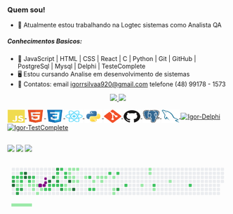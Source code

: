 ### Quem sou!

- 🔭 Atualmente estou trabalhando na Logtec sistemas como Analista QA
##### Conhecimentos Basicos:
- 🌱 JavaScript | HTML | CSS | React | C | Python | Git | GitHub | PostgreSql | Mysql | Delphi | TesteComplete
- 🖥 Estou cursando Analise em desenvolvimento de sistemas
- 📩 Contatos: email igorrsilvaa920@gmail.com
               telefone (48) 99178 - 1573



<div align="center">
  <a href="https://github.com/igorrsilvaa">
  <img height="180em" src="https://github-readme-stats.vercel.app/api?username=igorrsilvaa&show_icons=true&theme=dracula&include_all_commits=true&count_private=true"/>
  <img height="180em" src="https://github-readme-stats.vercel.app/api/top-langs/?username=igorrsilvaa&layout=compact&langs_count=7&theme=dracula"/>
</div>
  <div style="display: inline_block"><br>
  <img align="center" alt="Igor-Js" height="30" width="40" src="https://raw.githubusercontent.com/devicons/devicon/master/icons/javascript/javascript-plain.svg">
  <img align="center" alt="Igor-HTML" height="30" width="40" src="https://raw.githubusercontent.com/devicons/devicon/master/icons/html5/html5-original.svg">
  <img align="center" alt="Igor-CSS" height="30" width="40" src="https://raw.githubusercontent.com/devicons/devicon/master/icons/css3/css3-original.svg">
  <img align="center" alt="Igor-React" height="30" width="40" src="https://raw.githubusercontent.com/devicons/devicon/master/icons/react/react-original.svg">
  <img align="center" alt="Igor-Python" height="30" width="40" src="https://raw.githubusercontent.com/devicons/devicon/master/icons/python/python-original.svg">
  <img align="center" alt="Igor-Git" height="30" width="40" src="https://github.com/devicons/devicon/blob/master/icons/git/git-original.svg">
  <img align="center" alt="Igor-GitHub" height="30" width="40" src="https://github.com/devicons/devicon/blob/master/icons/github/github-original.svg">
  <img align="center" alt="Igor-Postgres" height="30" width="40" src="https://github.com/devicons/devicon/blob/master/icons/postgresql/postgresql-original.svg">
  <img align="center" alt="Igor-MySql" height="30" width="40" src="https://github.com/devicons/devicon/blob/master/icons/mysql/mysql-original.svg">
  <img align="center" alt="Igor-Delphi" height="30" width="35" src="https://encrypted-tbn0.gstatic.com/images?q=tbn:ANd9GcQk5ggvzJ44vFsPOR7ENvDjp9Uh8ChZWEsOZ2tC5es0bHmfS6Ze2lAkENfpQl2BL5pPgI0&usqp=CAU">
  <img align="center" alt="Igor-TestComplete" height="30" width="35"src="https://encrypted-tbn0.gstatic.com/images?q=tbn:ANd9GcSTikAiSm237IMZ_F1ZwBcHRZsZdeuyQY1OFAnmT2vvpVduWDsAS6Cs4u85_eQoI2TQLr4&usqp=CAU">
</div>
  <br>
  
   
  
  <a href="https://www.instagram.com/?theme=dark" target="_blank"><img src="https://img.shields.io/badge/-Instagram-%23E4405F?style=for-the-badge&logo=instagram&logoColor=white" target="_blank"></a>
  <a href="https://discord.com/channels/@me" target="_blank"><img src="https://img.shields.io/badge/Discord-7289DA?style=for-the-badge&logo=discord&logoColor=white" target="_blank"></a> 
  <a href="https://www.linkedin.com/in/igor-silva-08b3291a7/" target="_blank"><img src="https://img.shields.io/badge/-LinkedIn-%230077B5?style=for-the-badge&logo=linkedin&logoColor=white" target="_blank"></a>
 
  <div>
 <svg viewBox="-16 -32 880 192" width="880" height="192" xmlns="http://www.w3.org/2000/svg"><desc>Generated with https://github.com/Platane/snk</desc><style>@keyframes c0{.25%{fill:var(--c1)}.27%,to{fill:var(--ce)}}@keyframes c1{.51%{fill:var(--c1)}.53%,to{fill:var(--ce)}}@keyframes c2{54.04%{fill:var(--c2)}54.06%,to{fill:var(--ce)}}@keyframes c3{85.63%{fill:var(--c3)}85.65%,to{fill:var(--ce)}}@keyframes c4{88.5%{fill:var(--c4)}88.52%,to{fill:var(--ce)}}@keyframes c5{.77%{fill:var(--c1)}.79%,to{fill:var(--ce)}}@keyframes c6{53.78%{fill:var(--c2)}53.8%,to{fill:var(--ce)}}@keyframes c7{39.94%{fill:var(--c1)}39.96%,to{fill:var(--ce)}}@keyframes c8{39.68%{fill:var(--c1)}39.7%,to{fill:var(--ce)}}@keyframes c9{55.6%{fill:var(--c2)}55.62%,to{fill:var(--ce)}}@keyframes ca{87.72%{fill:var(--c3)}87.74%,to{fill:var(--ce)}}@keyframes cb{53.25%{fill:var(--c2)}53.27%,to{fill:var(--ce)}}@keyframes cc{52.99%{fill:var(--c2)}53.01%,to{fill:var(--ce)}}@keyframes cd{40.2%{fill:var(--c2)}40.22%,to{fill:var(--ce)}}@keyframes ce{39.42%{fill:var(--c1)}39.44%,to{fill:var(--ce)}}@keyframes cf{87.2%{fill:var(--c3)}87.22%,to{fill:var(--ce)}}@keyframes cg{90.07%{fill:var(--c4)}90.09%,to{fill:var(--ce)}}@keyframes ch{89.81%{fill:var(--c4)}89.83%,to{fill:var(--ce)}}@keyframes ci{1.82%{fill:var(--c1)}1.84%,to{fill:var(--ce)}}@keyframes cj{84.32%{fill:var(--c3)}84.34%,to{fill:var(--ce)}}@keyframes ck{52.21%{fill:var(--c2)}52.23%,to{fill:var(--ce)}}@keyframes cl{7.56%{fill:var(--c1)}7.58%,to{fill:var(--ce)}}@keyframes cm{2.34%{fill:var(--c1)}2.36%,to{fill:var(--ce)}}@keyframes cn{51.69%{fill:var(--c2)}51.71%,to{fill:var(--ce)}}@keyframes co{5.47%{fill:var(--c1)}5.49%,to{fill:var(--ce)}}@keyframes cp{5.21%{fill:var(--c1)}5.23%,to{fill:var(--ce)}}@keyframes cq{7.04%{fill:var(--c1)}7.06%,to{fill:var(--ce)}}@keyframes cr{4.95%{fill:var(--c1)}4.97%,to{fill:var(--ce)}}@keyframes cs{8.61%{fill:var(--c1)}8.63%,to{fill:var(--ce)}}@keyframes ct{2.86%{fill:var(--c1)}2.88%,to{fill:var(--ce)}}@keyframes cu{6.52%{fill:var(--c1)}6.54%,to{fill:var(--ce)}}@keyframes cv{4.43%{fill:var(--c1)}4.45%,to{fill:var(--ce)}}@keyframes cw{50.12%{fill:var(--c2)}50.14%,to{fill:var(--ce)}}@keyframes cx{3.65%{fill:var(--c1)}3.67%,to{fill:var(--ce)}}@keyframes cy{92.16%{fill:var(--c4)}92.18%,to{fill:var(--ce)}}@keyframes cz{49.6%{fill:var(--c2)}49.62%,to{fill:var(--ce)}}@keyframes c10{49.86%{fill:var(--c2)}49.88%,to{fill:var(--ce)}}@keyframes c11{81.19%{fill:var(--c3)}81.21%,to{fill:var(--ce)}}@keyframes c12{49.34%{fill:var(--c2)}49.36%,to{fill:var(--ce)}}@keyframes c13{81.97%{fill:var(--c3)}81.99%,to{fill:var(--ce)}}@keyframes c14{45.68%{fill:var(--c2)}45.7%,to{fill:var(--ce)}}@keyframes c15{45.42%{fill:var(--c1)}45.44%,to{fill:var(--ce)}}@keyframes c16{80.67%{fill:var(--c3)}80.69%,to{fill:var(--ce)}}@keyframes c17{49.08%{fill:var(--c2)}49.1%,to{fill:var(--ce)}}@keyframes c18{47.25%{fill:var(--c2)}47.27%,to{fill:var(--ce)}}@keyframes c19{48.82%{fill:var(--c2)}48.84%,to{fill:var(--ce)}}@keyframes c1a{79.89%{fill:var(--c3)}79.91%,to{fill:var(--ce)}}@keyframes c1b{46.2%{fill:var(--c2)}46.22%,to{fill:var(--ce)}}@keyframes c1c{46.47%{fill:var(--c2)}46.49%,to{fill:var(--ce)}}@keyframes c1d{11.48%{fill:var(--c1)}11.5%,to{fill:var(--ce)}}@keyframes c1e{10.69%{fill:var(--c1)}10.71%,to{fill:var(--ce)}}@keyframes c1f{14.35%{fill:var(--c1)}14.37%,to{fill:var(--ce)}}@keyframes c1g{14.09%{fill:var(--c1)}14.11%,to{fill:var(--ce)}}@keyframes c1h{13.83%{fill:var(--c1)}13.85%,to{fill:var(--ce)}}@keyframes c1i{93.46%{fill:var(--c4)}93.48%,to{fill:var(--ce)}}@keyframes c1j{10.96%{fill:var(--c1)}10.98%,to{fill:var(--ce)}}@keyframes c1k{14.61%{fill:var(--c1)}14.63%,to{fill:var(--ce)}}@keyframes c1l{13.57%{fill:var(--c1)}13.59%,to{fill:var(--ce)}}@keyframes c1m{12.78%{fill:var(--c1)}12.8%,to{fill:var(--ce)}}@keyframes c1n{94.25%{fill:var(--c4)}94.27%,to{fill:var(--ce)}}@keyframes c1o{14.87%{fill:var(--c1)}14.89%,to{fill:var(--ce)}}@keyframes c1p{13.04%{fill:var(--c1)}13.06%,to{fill:var(--ce)}}@keyframes c1q{15.92%{fill:var(--c1)}15.94%,to{fill:var(--ce)}}@keyframes c1r{63.18%{fill:var(--c2)}63.2%,to{fill:var(--ce)}}@keyframes c1s{61.87%{fill:var(--c2)}61.89%,to{fill:var(--ce)}}@keyframes c1t{16.7%{fill:var(--c1)}16.72%,to{fill:var(--ce)}}@keyframes c1u{62.13%{fill:var(--c2)}62.15%,to{fill:var(--ce)}}@keyframes c1v{21.4%{fill:var(--c1)}21.42%,to{fill:var(--ce)}}@keyframes c1w{17.48%{fill:var(--c1)}17.5%,to{fill:var(--ce)}}@keyframes c1x{17.22%{fill:var(--c1)}17.24%,to{fill:var(--ce)}}@keyframes c1y{17.74%{fill:var(--c1)}17.76%,to{fill:var(--ce)}}@keyframes c1z{64.74%{fill:var(--c2)}64.76%,to{fill:var(--ce)}}@keyframes c20{18.27%{fill:var(--c1)}18.29%,to{fill:var(--ce)}}@keyframes c21{19.05%{fill:var(--c1)}19.07%,to{fill:var(--ce)}}@keyframes c22{19.31%{fill:var(--c1)}19.33%,to{fill:var(--ce)}}@keyframes c23{65.26%{fill:var(--c2)}65.28%,to{fill:var(--ce)}}@keyframes c24{75.71%{fill:var(--c3)}75.73%,to{fill:var(--ce)}}@keyframes c25{66.57%{fill:var(--c2)}66.59%,to{fill:var(--ce)}}@keyframes c26{24.79%{fill:var(--c1)}24.81%,to{fill:var(--ce)}}@keyframes c27{29.49%{fill:var(--c1)}29.51%,to{fill:var(--ce)}}@keyframes c28{29.23%{fill:var(--c1)}29.25%,to{fill:var(--ce)}}@keyframes c29{68.4%{fill:var(--c2)}68.42%,to{fill:var(--ce)}}@keyframes c2a{25.84%{fill:var(--c1)}25.86%,to{fill:var(--ce)}}@keyframes c2b{27.41%{fill:var(--c1)}27.43%,to{fill:var(--ce)}}@keyframes c2c{70.75%{fill:var(--c2)}70.77%,to{fill:var(--ce)}}@keyframes u0{.25%{transform:scale(0,1)}.27%,.51%{transform:scale(.02,1)}.53%,.77%{transform:scale(.05,1)}.79%,1.82%{transform:scale(.07,1)}1.84%,2.34%{transform:scale(.09,1)}2.36%,2.86%{transform:scale(.12,1)}2.88%,3.65%{transform:scale(.14,1)}3.67%,4.43%{transform:scale(.16,1)}4.45%,4.95%{transform:scale(.19,1)}4.97%,5.21%{transform:scale(.21,1)}5.23%,5.47%{transform:scale(.23,1)}5.49%,6.52%{transform:scale(.26,1)}6.54%,7.04%{transform:scale(.28,1)}7.06%,7.56%{transform:scale(.3,1)}7.58%,8.61%{transform:scale(.33,1)}10.69%,8.63%{transform:scale(.35,1)}10.71%,10.96%{transform:scale(.37,1)}10.98%,11.48%{transform:scale(.4,1)}11.5%,12.78%{transform:scale(.42,1)}12.8%,13.04%{transform:scale(.44,1)}13.06%,13.57%{transform:scale(.47,1)}13.59%,13.83%{transform:scale(.49,1)}13.85%,14.09%{transform:scale(.51,1)}14.11%,14.35%{transform:scale(.53,1)}14.37%,14.61%{transform:scale(.56,1)}14.63%,14.87%{transform:scale(.58,1)}14.89%,15.92%{transform:scale(.6,1)}15.94%,16.7%{transform:scale(.63,1)}16.72%,17.22%{transform:scale(.65,1)}17.24%,17.48%{transform:scale(.67,1)}17.5%,17.74%{transform:scale(.7,1)}17.76%,18.27%{transform:scale(.72,1)}18.29%,19.05%{transform:scale(.74,1)}19.07%,19.31%{transform:scale(.77,1)}19.33%,21.4%{transform:scale(.79,1)}21.42%,24.79%{transform:scale(.81,1)}24.81%,25.84%{transform:scale(.84,1)}25.86%,27.41%{transform:scale(.86,1)}27.43%,29.23%{transform:scale(.88,1)}29.25%,29.49%{transform:scale(.91,1)}29.51%,39.42%{transform:scale(.93,1)}39.44%,39.68%{transform:scale(.95,1)}39.7%,39.94%{transform:scale(.98,1)}39.96%,to{transform:scale(1,1)}}@keyframes u1{40.2%{transform:scale(0,1)}40.22%,to{transform:scale(1,1)}}@keyframes u2{45.42%{transform:scale(0,1)}45.44%,to{transform:scale(1,1)}}@keyframes u3{45.68%{transform:scale(0,1)}45.7%,46.2%{transform:scale(.04,1)}46.22%,46.47%{transform:scale(.08,1)}46.49%,47.25%{transform:scale(.12,1)}47.27%,48.82%{transform:scale(.16,1)}48.84%,49.08%{transform:scale(.2,1)}49.1%,49.34%{transform:scale(.24,1)}49.36%,49.6%{transform:scale(.28,1)}49.62%,49.86%{transform:scale(.32,1)}49.88%,50.12%{transform:scale(.36,1)}50.14%,51.69%{transform:scale(.4,1)}51.71%,52.21%{transform:scale(.44,1)}52.23%,52.99%{transform:scale(.48,1)}53.01%,53.25%{transform:scale(.52,1)}53.27%,53.78%{transform:scale(.56,1)}53.8%,54.04%{transform:scale(.6,1)}54.06%,55.6%{transform:scale(.64,1)}55.62%,61.87%{transform:scale(.68,1)}61.89%,62.13%{transform:scale(.72,1)}62.15%,63.18%{transform:scale(.76,1)}63.2%,64.74%{transform:scale(.8,1)}64.76%,65.26%{transform:scale(.84,1)}65.28%,66.57%{transform:scale(.88,1)}66.59%,68.4%{transform:scale(.92,1)}68.42%,70.75%{transform:scale(.96,1)}70.77%,to{transform:scale(1,1)}}@keyframes u4{75.71%{transform:scale(0,1)}75.73%,79.89%{transform:scale(.11,1)}79.91%,80.67%{transform:scale(.22,1)}80.69%,81.19%{transform:scale(.33,1)}81.21%,81.97%{transform:scale(.44,1)}81.99%,84.32%{transform:scale(.56,1)}84.34%,85.63%{transform:scale(.67,1)}85.65%,87.2%{transform:scale(.78,1)}87.22%,87.72%{transform:scale(.89,1)}87.74%,to{transform:scale(1,1)}}@keyframes u5{88.5%{transform:scale(0,1)}88.52%,89.81%{transform:scale(.17,1)}89.83%,90.07%{transform:scale(.33,1)}90.09%,92.16%{transform:scale(.5,1)}92.18%,93.46%{transform:scale(.67,1)}93.48%,94.25%{transform:scale(.83,1)}94.27%,to{transform:scale(1,1)}}@keyframes s0{0%,99.74%{transform:translate(0,-16px)}.52%,54.31%{transform:translate(0,16px)}.78%,53.52%,54.57%{transform:translate(16px,16px)}1.04%{transform:translate(16px,0)}2.09%{transform:translate(80px,0)}2.35%{transform:translate(80px,16px)}3.39%,36.81%,91.64%{transform:translate(144px,16px)}3.66%,37.08%{transform:translate(144px,32px)}3.92%,37.34%,50.91%{transform:translate(128px,32px)}37.86%,4.44%{transform:translate(128px,64px)}5.22%,7.31%{transform:translate(80px,64px)}5.48%,51.96%{transform:translate(80px,48px)}6.01%{transform:translate(112px,48px)}6.53%{transform:translate(112px,80px)}41.51%,7.05%{transform:translate(80px,80px)}40.99%,7.57%{transform:translate(64px,64px)}41.25%,7.83%{transform:translate(64px,80px)}8.36%,96.61%{transform:translate(96px,80px)}8.62%{transform:translate(96px,96px)}10.44%,43.86%{transform:translate(208px,96px)}10.7%,11.75%{transform:translate(208px,80px)}10.97%,12.01%{transform:translate(224px,80px)}11.23%,12.27%{transform:translate(224px,64px)}11.49%{transform:translate(208px,64px)}12.53%{transform:translate(240px,64px)}12.79%,93.73%{transform:translate(240px,48px)}13.05%{transform:translate(256px,48px)}13.32%{transform:translate(256px,32px)}13.84%{transform:translate(224px,32px)}14.36%{transform:translate(224px,0)}15.4%{transform:translate(288px,0)}16.19%{transform:translate(288px,48px)}17.23%{transform:translate(352px,48px)}17.49%{transform:translate(352px,32px)}18.28%{transform:translate(400px,32px)}19.32%{transform:translate(400px,96px)}19.58%{transform:translate(384px,96px)}20.63%{transform:translate(384px,32px)}21.41%{transform:translate(336px,32px)}21.67%{transform:translate(336px,48px)}24.54%{transform:translate(512px,48px)}24.8%{transform:translate(512px,64px)}25.33%{transform:translate(544px,64px)}25.59%{transform:translate(544px,80px)}26.89%{transform:translate(624px,80px)}27.94%{transform:translate(624px,16px)}29.24%{transform:translate(544px,16px)}29.5%{transform:translate(544px,0)}34.99%,47.52%{transform:translate(208px,0)}35.25%{transform:translate(208px,-16px)}36.03%{transform:translate(160px,-16px)}36.55%,81.46%{transform:translate(160px,16px)}39.69%{transform:translate(16px,64px)}39.95%{transform:translate(16px,48px)}40.21%,52.74%{transform:translate(32px,48px)}40.47%{transform:translate(32px,64px)}41.78%{transform:translate(80px,96px)}44.65%{transform:translate(208px,48px)}44.91%{transform:translate(192px,48px)}45.17%,46.74%{transform:translate(192px,32px)}45.43%,80.94%{transform:translate(176px,32px)}45.69%,81.72%{transform:translate(176px,16px)}46.21%,47.78%{transform:translate(208px,16px)}46.48%{transform:translate(208px,32px)}47.26%{transform:translate(192px,0)}48.04%{transform:translate(192px,16px)}48.83%,79.63%{transform:translate(192px,64px)}49.61%{transform:translate(144px,64px)}49.87%{transform:translate(144px,80px)}50.13%{transform:translate(128px,80px)}51.7%{transform:translate(80px,32px)}53.26%{transform:translate(32px,16px)}53.79%{transform:translate(16px,32px)}54.05%,85.9%{transform:translate(0,32px)}55.61%,87.47%{transform:translate(16px,80px)}55.87%{transform:translate(0,80px)}56.4%{transform:translate(0,112px)}61.36%{transform:translate(304px,112px)}61.88%{transform:translate(304px,80px)}62.14%{transform:translate(320px,80px)}62.92%{transform:translate(320px,32px)}63.19%{transform:translate(304px,32px)}63.45%{transform:translate(304px,16px)}65.8%{transform:translate(448px,16px)}66.58%{transform:translate(448px,64px)}70.76%{transform:translate(704px,64px)}71.02%{transform:translate(704px,80px)}75.72%{transform:translate(416px,80px)}75.98%{transform:translate(416px,64px)}79.9%{transform:translate(192px,80px)}80.16%{transform:translate(176px,80px)}81.2%{transform:translate(160px,32px)}81.98%{transform:translate(176px,0)}83.81%{transform:translate(64px,0)}84.6%{transform:translate(64px,48px)}85.64%{transform:translate(0,48px)}86.42%{transform:translate(32px,32px)}87.21%{transform:translate(32px,80px)}87.73%{transform:translate(16px,96px)}87.99%{transform:translate(0,96px)}88.51%{transform:translate(0,64px)}89.3%{transform:translate(48px,64px)}90.08%{transform:translate(48px,16px)}92.17%{transform:translate(144px,48px)}94.26%{transform:translate(240px,80px)}97.39%{transform:translate(96px,32px)}97.91%{transform:translate(64px,32px)}98.69%{transform:translate(64px,-16px)}}@keyframes s1{0%,99.74%{transform:translate(16px,-16px)}.26%{transform:translate(0,-16px)}.78%,54.57%{transform:translate(0,16px)}1.04%,53.79%,54.83%{transform:translate(16px,16px)}1.31%{transform:translate(16px,0)}2.35%{transform:translate(80px,0)}2.61%{transform:translate(80px,16px)}3.66%,37.08%,91.91%{transform:translate(144px,16px)}3.92%,37.34%{transform:translate(144px,32px)}37.6%,4.18%,51.17%{transform:translate(128px,32px)}38.12%,4.7%{transform:translate(128px,64px)}5.48%,7.57%{transform:translate(80px,64px)}5.74%,52.22%{transform:translate(80px,48px)}6.27%{transform:translate(112px,48px)}6.79%{transform:translate(112px,80px)}41.78%,7.31%{transform:translate(80px,80px)}41.25%,7.83%{transform:translate(64px,64px)}41.51%,8.09%{transform:translate(64px,80px)}8.62%,96.87%{transform:translate(96px,80px)}8.88%{transform:translate(96px,96px)}10.7%,44.13%{transform:translate(208px,96px)}10.97%,12.01%{transform:translate(208px,80px)}11.23%,12.27%{transform:translate(224px,80px)}11.49%,12.53%{transform:translate(224px,64px)}11.75%{transform:translate(208px,64px)}12.79%{transform:translate(240px,64px)}13.05%,93.99%{transform:translate(240px,48px)}13.32%{transform:translate(256px,48px)}13.58%{transform:translate(256px,32px)}14.1%{transform:translate(224px,32px)}14.62%{transform:translate(224px,0)}15.67%{transform:translate(288px,0)}16.45%{transform:translate(288px,48px)}17.49%{transform:translate(352px,48px)}17.75%{transform:translate(352px,32px)}18.54%{transform:translate(400px,32px)}19.58%{transform:translate(400px,96px)}19.84%{transform:translate(384px,96px)}20.89%{transform:translate(384px,32px)}21.67%{transform:translate(336px,32px)}21.93%{transform:translate(336px,48px)}24.8%{transform:translate(512px,48px)}25.07%{transform:translate(512px,64px)}25.59%{transform:translate(544px,64px)}25.85%{transform:translate(544px,80px)}27.15%{transform:translate(624px,80px)}28.2%{transform:translate(624px,16px)}29.5%{transform:translate(544px,16px)}29.77%{transform:translate(544px,0)}35.25%,47.78%{transform:translate(208px,0)}35.51%{transform:translate(208px,-16px)}36.29%{transform:translate(160px,-16px)}36.81%,81.72%{transform:translate(160px,16px)}39.95%{transform:translate(16px,64px)}40.21%{transform:translate(16px,48px)}40.47%,53%{transform:translate(32px,48px)}40.73%{transform:translate(32px,64px)}42.04%{transform:translate(80px,96px)}44.91%{transform:translate(208px,48px)}45.17%{transform:translate(192px,48px)}45.43%,47%{transform:translate(192px,32px)}45.69%,81.2%{transform:translate(176px,32px)}45.95%,81.98%{transform:translate(176px,16px)}46.48%,48.04%{transform:translate(208px,16px)}46.74%{transform:translate(208px,32px)}47.52%{transform:translate(192px,0)}48.3%{transform:translate(192px,16px)}49.09%,79.9%{transform:translate(192px,64px)}49.87%{transform:translate(144px,64px)}50.13%{transform:translate(144px,80px)}50.39%{transform:translate(128px,80px)}51.96%{transform:translate(80px,32px)}53.52%{transform:translate(32px,16px)}54.05%{transform:translate(16px,32px)}54.31%,86.16%{transform:translate(0,32px)}55.87%,87.73%{transform:translate(16px,80px)}56.14%{transform:translate(0,80px)}56.66%{transform:translate(0,112px)}61.62%{transform:translate(304px,112px)}62.14%{transform:translate(304px,80px)}62.4%{transform:translate(320px,80px)}63.19%{transform:translate(320px,32px)}63.45%{transform:translate(304px,32px)}63.71%{transform:translate(304px,16px)}66.06%{transform:translate(448px,16px)}66.84%{transform:translate(448px,64px)}71.02%{transform:translate(704px,64px)}71.28%{transform:translate(704px,80px)}75.98%{transform:translate(416px,80px)}76.24%{transform:translate(416px,64px)}80.16%{transform:translate(192px,80px)}80.42%{transform:translate(176px,80px)}81.46%{transform:translate(160px,32px)}82.25%{transform:translate(176px,0)}84.07%{transform:translate(64px,0)}84.86%{transform:translate(64px,48px)}85.9%{transform:translate(0,48px)}86.68%{transform:translate(32px,32px)}87.47%{transform:translate(32px,80px)}87.99%{transform:translate(16px,96px)}88.25%{transform:translate(0,96px)}88.77%{transform:translate(0,64px)}89.56%{transform:translate(48px,64px)}90.34%{transform:translate(48px,16px)}92.43%{transform:translate(144px,48px)}94.52%{transform:translate(240px,80px)}97.65%{transform:translate(96px,32px)}98.17%{transform:translate(64px,32px)}98.96%{transform:translate(64px,-16px)}}@keyframes s2{0%,99.74%{transform:translate(32px,-16px)}.52%{transform:translate(0,-16px)}1.04%,54.83%{transform:translate(0,16px)}1.31%,54.05%,55.09%{transform:translate(16px,16px)}1.57%{transform:translate(16px,0)}2.61%{transform:translate(80px,0)}2.87%{transform:translate(80px,16px)}3.92%,37.34%,92.17%{transform:translate(144px,16px)}37.6%,4.18%{transform:translate(144px,32px)}37.86%,4.44%,51.44%{transform:translate(128px,32px)}38.38%,4.96%{transform:translate(128px,64px)}5.74%,7.83%{transform:translate(80px,64px)}52.48%,6.01%{transform:translate(80px,48px)}6.53%{transform:translate(112px,48px)}7.05%{transform:translate(112px,80px)}42.04%,7.57%{transform:translate(80px,80px)}41.51%,8.09%{transform:translate(64px,64px)}41.78%,8.36%{transform:translate(64px,80px)}8.88%,97.13%{transform:translate(96px,80px)}9.14%{transform:translate(96px,96px)}10.97%,44.39%{transform:translate(208px,96px)}11.23%,12.27%{transform:translate(208px,80px)}11.49%,12.53%{transform:translate(224px,80px)}11.75%,12.79%{transform:translate(224px,64px)}12.01%{transform:translate(208px,64px)}13.05%{transform:translate(240px,64px)}13.32%,94.26%{transform:translate(240px,48px)}13.58%{transform:translate(256px,48px)}13.84%{transform:translate(256px,32px)}14.36%{transform:translate(224px,32px)}14.88%{transform:translate(224px,0)}15.93%{transform:translate(288px,0)}16.71%{transform:translate(288px,48px)}17.75%{transform:translate(352px,48px)}18.02%{transform:translate(352px,32px)}18.8%{transform:translate(400px,32px)}19.84%{transform:translate(400px,96px)}20.1%{transform:translate(384px,96px)}21.15%{transform:translate(384px,32px)}21.93%{transform:translate(336px,32px)}22.19%{transform:translate(336px,48px)}25.07%{transform:translate(512px,48px)}25.33%{transform:translate(512px,64px)}25.85%{transform:translate(544px,64px)}26.11%{transform:translate(544px,80px)}27.42%{transform:translate(624px,80px)}28.46%{transform:translate(624px,16px)}29.77%{transform:translate(544px,16px)}30.03%{transform:translate(544px,0)}35.51%,48.04%{transform:translate(208px,0)}35.77%{transform:translate(208px,-16px)}36.55%{transform:translate(160px,-16px)}37.08%,81.98%{transform:translate(160px,16px)}40.21%{transform:translate(16px,64px)}40.47%{transform:translate(16px,48px)}40.73%,53.26%{transform:translate(32px,48px)}40.99%{transform:translate(32px,64px)}42.3%{transform:translate(80px,96px)}45.17%{transform:translate(208px,48px)}45.43%{transform:translate(192px,48px)}45.69%,47.26%{transform:translate(192px,32px)}45.95%,81.46%{transform:translate(176px,32px)}46.21%,82.25%{transform:translate(176px,16px)}46.74%,48.3%{transform:translate(208px,16px)}47%{transform:translate(208px,32px)}47.78%{transform:translate(192px,0)}48.56%{transform:translate(192px,16px)}49.35%,80.16%{transform:translate(192px,64px)}50.13%{transform:translate(144px,64px)}50.39%{transform:translate(144px,80px)}50.65%{transform:translate(128px,80px)}52.22%{transform:translate(80px,32px)}53.79%{transform:translate(32px,16px)}54.31%{transform:translate(16px,32px)}54.57%,86.42%{transform:translate(0,32px)}56.14%,87.99%{transform:translate(16px,80px)}56.4%{transform:translate(0,80px)}56.92%{transform:translate(0,112px)}61.88%{transform:translate(304px,112px)}62.4%{transform:translate(304px,80px)}62.66%{transform:translate(320px,80px)}63.45%{transform:translate(320px,32px)}63.71%{transform:translate(304px,32px)}63.97%{transform:translate(304px,16px)}66.32%{transform:translate(448px,16px)}67.1%{transform:translate(448px,64px)}71.28%{transform:translate(704px,64px)}71.54%{transform:translate(704px,80px)}76.24%{transform:translate(416px,80px)}76.5%{transform:translate(416px,64px)}80.42%{transform:translate(192px,80px)}80.68%{transform:translate(176px,80px)}81.72%{transform:translate(160px,32px)}82.51%{transform:translate(176px,0)}84.33%{transform:translate(64px,0)}85.12%{transform:translate(64px,48px)}86.16%{transform:translate(0,48px)}86.95%{transform:translate(32px,32px)}87.73%{transform:translate(32px,80px)}88.25%{transform:translate(16px,96px)}88.51%{transform:translate(0,96px)}89.03%{transform:translate(0,64px)}89.82%{transform:translate(48px,64px)}90.6%{transform:translate(48px,16px)}92.69%{transform:translate(144px,48px)}94.78%{transform:translate(240px,80px)}97.91%{transform:translate(96px,32px)}98.43%{transform:translate(64px,32px)}99.22%{transform:translate(64px,-16px)}}@keyframes s3{0%,99.74%{transform:translate(48px,-16px)}.78%{transform:translate(0,-16px)}1.31%,55.09%{transform:translate(0,16px)}1.57%,54.31%,55.35%{transform:translate(16px,16px)}1.83%{transform:translate(16px,0)}2.87%{transform:translate(80px,0)}3.13%{transform:translate(80px,16px)}37.6%,4.18%,92.43%{transform:translate(144px,16px)}37.86%,4.44%{transform:translate(144px,32px)}38.12%,4.7%,51.7%{transform:translate(128px,32px)}38.64%,5.22%{transform:translate(128px,64px)}6.01%,8.09%{transform:translate(80px,64px)}52.74%,6.27%{transform:translate(80px,48px)}6.79%{transform:translate(112px,48px)}7.31%{transform:translate(112px,80px)}42.3%,7.83%{transform:translate(80px,80px)}41.78%,8.36%{transform:translate(64px,64px)}42.04%,8.62%{transform:translate(64px,80px)}9.14%,97.39%{transform:translate(96px,80px)}9.4%{transform:translate(96px,96px)}11.23%,44.65%{transform:translate(208px,96px)}11.49%,12.53%{transform:translate(208px,80px)}11.75%,12.79%{transform:translate(224px,80px)}12.01%,13.05%{transform:translate(224px,64px)}12.27%{transform:translate(208px,64px)}13.32%{transform:translate(240px,64px)}13.58%,94.52%{transform:translate(240px,48px)}13.84%{transform:translate(256px,48px)}14.1%{transform:translate(256px,32px)}14.62%{transform:translate(224px,32px)}15.14%{transform:translate(224px,0)}16.19%{transform:translate(288px,0)}16.97%{transform:translate(288px,48px)}18.02%{transform:translate(352px,48px)}18.28%{transform:translate(352px,32px)}19.06%{transform:translate(400px,32px)}20.1%{transform:translate(400px,96px)}20.37%{transform:translate(384px,96px)}21.41%{transform:translate(384px,32px)}22.19%{transform:translate(336px,32px)}22.45%{transform:translate(336px,48px)}25.33%{transform:translate(512px,48px)}25.59%{transform:translate(512px,64px)}26.11%{transform:translate(544px,64px)}26.37%{transform:translate(544px,80px)}27.68%{transform:translate(624px,80px)}28.72%{transform:translate(624px,16px)}30.03%{transform:translate(544px,16px)}30.29%{transform:translate(544px,0)}35.77%,48.3%{transform:translate(208px,0)}36.03%{transform:translate(208px,-16px)}36.81%{transform:translate(160px,-16px)}37.34%,82.25%{transform:translate(160px,16px)}40.47%{transform:translate(16px,64px)}40.73%{transform:translate(16px,48px)}40.99%,53.52%{transform:translate(32px,48px)}41.25%{transform:translate(32px,64px)}42.56%{transform:translate(80px,96px)}45.43%{transform:translate(208px,48px)}45.69%{transform:translate(192px,48px)}45.95%,47.52%{transform:translate(192px,32px)}46.21%,81.72%{transform:translate(176px,32px)}46.48%,82.51%{transform:translate(176px,16px)}47%,48.56%{transform:translate(208px,16px)}47.26%{transform:translate(208px,32px)}48.04%{transform:translate(192px,0)}48.83%{transform:translate(192px,16px)}49.61%,80.42%{transform:translate(192px,64px)}50.39%{transform:translate(144px,64px)}50.65%{transform:translate(144px,80px)}50.91%{transform:translate(128px,80px)}52.48%{transform:translate(80px,32px)}54.05%{transform:translate(32px,16px)}54.57%{transform:translate(16px,32px)}54.83%,86.68%{transform:translate(0,32px)}56.4%,88.25%{transform:translate(16px,80px)}56.66%{transform:translate(0,80px)}57.18%{transform:translate(0,112px)}62.14%{transform:translate(304px,112px)}62.66%{transform:translate(304px,80px)}62.92%{transform:translate(320px,80px)}63.71%{transform:translate(320px,32px)}63.97%{transform:translate(304px,32px)}64.23%{transform:translate(304px,16px)}66.58%{transform:translate(448px,16px)}67.36%{transform:translate(448px,64px)}71.54%{transform:translate(704px,64px)}71.8%{transform:translate(704px,80px)}76.5%{transform:translate(416px,80px)}76.76%{transform:translate(416px,64px)}80.68%{transform:translate(192px,80px)}80.94%{transform:translate(176px,80px)}81.98%{transform:translate(160px,32px)}82.77%{transform:translate(176px,0)}84.6%{transform:translate(64px,0)}85.38%{transform:translate(64px,48px)}86.42%{transform:translate(0,48px)}87.21%{transform:translate(32px,32px)}87.99%{transform:translate(32px,80px)}88.51%{transform:translate(16px,96px)}88.77%{transform:translate(0,96px)}89.3%{transform:translate(0,64px)}90.08%{transform:translate(48px,64px)}90.86%{transform:translate(48px,16px)}92.95%{transform:translate(144px,48px)}95.04%{transform:translate(240px,80px)}98.17%{transform:translate(96px,32px)}98.69%{transform:translate(64px,32px)}99.48%{transform:translate(64px,-16px)}}:root{--cb:#1b1f230a;--cs:purple;--ce:#ebedf0;--c0:#ebedf0;--c1:#9be9a8;--c2:#40c463;--c3:#30a14e;--c4:#216e39}@media (prefers-color-scheme:dark){:root{--cb:#1b1f230a;--cs:purple;--ce:#161b22;--c1:#01311f;--c2:#034525;--c3:#0f6d31;--c4:#00c647}}.c{shape-rendering:geometricPrecision;fill:var(--ce);stroke-width:1px;stroke:var(--cb);animation:none 38300ms linear infinite}.c.c0,.c.c1{fill:var(--c1);animation-name:c0}.c.c1{animation-name:c1}.c.c2{fill:var(--c2);animation-name:c2}.c.c3{fill:var(--c3);animation-name:c3}.c.c4{fill:var(--c4);animation-name:c4}.c.c5{fill:var(--c1);animation-name:c5}.c.c6{fill:var(--c2);animation-name:c6}.c.c7,.c.c8{fill:var(--c1);animation-name:c7}.c.c8{animation-name:c8}.c.c9{fill:var(--c2);animation-name:c9}.c.ca{fill:var(--c3);animation-name:ca}.c.cb,.c.cc,.c.cd{fill:var(--c2);animation-name:cb}.c.cc,.c.cd{animation-name:cc}.c.cd{animation-name:cd}.c.ce{fill:var(--c1);animation-name:ce}.c.cf{fill:var(--c3);animation-name:cf}.c.cg,.c.ch{fill:var(--c4);animation-name:cg}.c.ch{animation-name:ch}.c.ci{fill:var(--c1);animation-name:ci}.c.cj{fill:var(--c3);animation-name:cj}.c.ck{fill:var(--c2);animation-name:ck}.c.cl,.c.cm{fill:var(--c1);animation-name:cl}.c.cm{animation-name:cm}.c.cn{fill:var(--c2);animation-name:cn}.c.co,.c.cp{fill:var(--c1);animation-name:co}.c.cp{animation-name:cp}.c.cq,.c.cr,.c.cs{fill:var(--c1);animation-name:cq}.c.cr,.c.cs{animation-name:cr}.c.cs{animation-name:cs}.c.ct,.c.cu,.c.cv{fill:var(--c1);animation-name:ct}.c.cu,.c.cv{animation-name:cu}.c.cv{animation-name:cv}.c.cw{fill:var(--c2);animation-name:cw}.c.cx{fill:var(--c1);animation-name:cx}.c.cy{fill:var(--c4);animation-name:cy}.c.c10,.c.cz{fill:var(--c2);animation-name:cz}.c.c10{animation-name:c10}.c.c11{fill:var(--c3);animation-name:c11}.c.c12{fill:var(--c2);animation-name:c12}.c.c13{fill:var(--c3);animation-name:c13}.c.c14{fill:var(--c2);animation-name:c14}.c.c15{fill:var(--c1);animation-name:c15}.c.c16{fill:var(--c3);animation-name:c16}.c.c17,.c.c18,.c.c19{fill:var(--c2);animation-name:c17}.c.c18,.c.c19{animation-name:c18}.c.c19{animation-name:c19}.c.c1a{fill:var(--c3);animation-name:c1a}.c.c1b,.c.c1c{fill:var(--c2);animation-name:c1b}.c.c1c{animation-name:c1c}.c.c1d,.c.c1e{fill:var(--c1);animation-name:c1d}.c.c1e{animation-name:c1e}.c.c1f,.c.c1g,.c.c1h{fill:var(--c1);animation-name:c1f}.c.c1g,.c.c1h{animation-name:c1g}.c.c1h{animation-name:c1h}.c.c1i{fill:var(--c4);animation-name:c1i}.c.c1j{fill:var(--c1);animation-name:c1j}.c.c1k,.c.c1l,.c.c1m{fill:var(--c1);animation-name:c1k}.c.c1l,.c.c1m{animation-name:c1l}.c.c1m{animation-name:c1m}.c.c1n{fill:var(--c4);animation-name:c1n}.c.c1o,.c.c1p,.c.c1q{fill:var(--c1);animation-name:c1o}.c.c1p,.c.c1q{animation-name:c1p}.c.c1q{animation-name:c1q}.c.c1r,.c.c1s{fill:var(--c2);animation-name:c1r}.c.c1s{animation-name:c1s}.c.c1t{fill:var(--c1);animation-name:c1t}.c.c1u{fill:var(--c2);animation-name:c1u}.c.c1v{fill:var(--c1);animation-name:c1v}.c.c1w,.c.c1x,.c.c1y{fill:var(--c1);animation-name:c1w}.c.c1x,.c.c1y{animation-name:c1x}.c.c1y{animation-name:c1y}.c.c1z{fill:var(--c2);animation-name:c1z}.c.c20,.c.c21,.c.c22{fill:var(--c1);animation-name:c20}.c.c21,.c.c22{animation-name:c21}.c.c22{animation-name:c22}.c.c23{fill:var(--c2);animation-name:c23}.c.c24{fill:var(--c3);animation-name:c24}.c.c25{fill:var(--c2);animation-name:c25}.c.c26,.c.c27,.c.c28{fill:var(--c1);animation-name:c26}.c.c27,.c.c28{animation-name:c27}.c.c28{animation-name:c28}.c.c29{fill:var(--c2);animation-name:c29}.c.c2a,.c.c2b{fill:var(--c1);animation-name:c2a}.c.c2b{animation-name:c2b}.c.c2c{fill:var(--c2);animation-name:c2c}.s,.u{animation:none linear 38300ms infinite}.u,.u.u0{transform-origin:0 0}.u{transform:scale(0,1)}.u.u0{fill:var(--c1);animation-name:u0}.u.u1{fill:var(--c2);animation-name:u1;transform-origin:429px 0}.u.u2{fill:var(--c1);animation-name:u2;transform-origin:439px 0}.u.u3{fill:var(--c2);animation-name:u3;transform-origin:448.9px 0}.u.u4{fill:var(--c3);animation-name:u4;transform-origin:698.4px 0}.u.u5{fill:var(--c4);animation-name:u5;transform-origin:788.1px 0}.s{shape-rendering:geometricPrecision;fill:var(--cs)}.s.s0{transform:translate(0,-16px);animation-name:s0}.s.s1{transform:translate(16px,-16px);animation-name:s1}.s.s2{transform:translate(32px,-16px);animation-name:s2}.s.s3{transform:translate(48px,-16px);animation-name:s3}</style><rect class="c c0" x="2" y="2" rx="2" ry="2" width="12" height="12"/><rect class="c c1" x="2" y="18" rx="2" ry="2" width="12" height="12"/><rect class="c c2" x="2" y="34" rx="2" ry="2" width="12" height="12"/><rect class="c c3" x="2" y="50" rx="2" ry="2" width="12" height="12"/><rect class="c c4" x="2" y="66" rx="2" ry="2" width="12" height="12"/><rect class="c" x="2" y="82" rx="2" ry="2" width="12" height="12"/><rect class="c" x="2" y="98" rx="2" ry="2" width="12" height="12"/><rect class="c" x="18" y="2" rx="2" ry="2" width="12" height="12"/><rect class="c c5" x="18" y="18" rx="2" ry="2" width="12" height="12"/><rect class="c c6" x="18" y="34" rx="2" ry="2" width="12" height="12"/><rect class="c c7" x="18" y="50" rx="2" ry="2" width="12" height="12"/><rect class="c c8" x="18" y="66" rx="2" ry="2" width="12" height="12"/><rect class="c c9" x="18" y="82" rx="2" ry="2" width="12" height="12"/><rect class="c ca" x="18" y="98" rx="2" ry="2" width="12" height="12"/><rect class="c" x="34" y="2" rx="2" ry="2" width="12" height="12"/><rect class="c cb" x="34" y="18" rx="2" ry="2" width="12" height="12"/><rect class="c cc" x="34" y="34" rx="2" ry="2" width="12" height="12"/><rect class="c cd" x="34" y="50" rx="2" ry="2" width="12" height="12"/><rect class="c ce" x="34" y="66" rx="2" ry="2" width="12" height="12"/><rect class="c cf" x="34" y="82" rx="2" ry="2" width="12" height="12"/><rect class="c" x="34" y="98" rx="2" ry="2" width="12" height="12"/><rect class="c" x="50" y="2" rx="2" ry="2" width="12" height="12"/><rect class="c cg" x="50" y="18" rx="2" ry="2" width="12" height="12"/><rect class="c ch" x="50" y="34" rx="2" ry="2" width="12" height="12"/><rect class="c" x="50" y="50" rx="2" ry="2" width="12" height="12"/><rect class="c" x="50" y="66" rx="2" ry="2" width="12" height="12"/><rect class="c" x="50" y="82" rx="2" ry="2" width="12" height="12"/><rect class="c" x="50" y="98" rx="2" ry="2" width="12" height="12"/><rect class="c ci" x="66" y="2" rx="2" ry="2" width="12" height="12"/><rect class="c" x="66" y="18" rx="2" ry="2" width="12" height="12"/><rect class="c cj" x="66" y="34" rx="2" ry="2" width="12" height="12"/><rect class="c ck" x="66" y="50" rx="2" ry="2" width="12" height="12"/><rect class="c cl" x="66" y="66" rx="2" ry="2" width="12" height="12"/><rect class="c" x="66" y="82" rx="2" ry="2" width="12" height="12"/><rect class="c" x="66" y="98" rx="2" ry="2" width="12" height="12"/><rect class="c" x="82" y="2" rx="2" ry="2" width="12" height="12"/><rect class="c cm" x="82" y="18" rx="2" ry="2" width="12" height="12"/><rect class="c cn" x="82" y="34" rx="2" ry="2" width="12" height="12"/><rect class="c co" x="82" y="50" rx="2" ry="2" width="12" height="12"/><rect class="c cp" x="82" y="66" rx="2" ry="2" width="12" height="12"/><rect class="c cq" x="82" y="82" rx="2" ry="2" width="12" height="12"/><rect class="c" x="82" y="98" rx="2" ry="2" width="12" height="12"/><rect class="c" x="98" y="2" rx="2" ry="2" width="12" height="12"/><rect class="c" x="98" y="18" rx="2" ry="2" width="12" height="12"/><rect class="c" x="98" y="34" rx="2" ry="2" width="12" height="12"/><rect class="c" x="98" y="50" rx="2" ry="2" width="12" height="12"/><rect class="c cr" x="98" y="66" rx="2" ry="2" width="12" height="12"/><rect class="c" x="98" y="82" rx="2" ry="2" width="12" height="12"/><rect class="c cs" x="98" y="98" rx="2" ry="2" width="12" height="12"/><rect class="c" x="114" y="2" rx="2" ry="2" width="12" height="12"/><rect class="c ct" x="114" y="18" rx="2" ry="2" width="12" height="12"/><rect class="c" x="114" y="34" rx="2" ry="2" width="12" height="12"/><rect class="c" x="114" y="50" rx="2" ry="2" width="12" height="12"/><rect class="c" x="114" y="66" rx="2" ry="2" width="12" height="12"/><rect class="c cu" x="114" y="82" rx="2" ry="2" width="12" height="12"/><rect class="c" x="114" y="98" rx="2" ry="2" width="12" height="12"/><rect class="c" x="130" y="2" rx="2" ry="2" width="12" height="12"/><rect class="c" x="130" y="18" rx="2" ry="2" width="12" height="12"/><rect class="c" x="130" y="34" rx="2" ry="2" width="12" height="12"/><rect class="c" x="130" y="50" rx="2" ry="2" width="12" height="12"/><rect class="c cv" x="130" y="66" rx="2" ry="2" width="12" height="12"/><rect class="c cw" x="130" y="82" rx="2" ry="2" width="12" height="12"/><rect class="c" x="130" y="98" rx="2" ry="2" width="12" height="12"/><rect class="c" x="146" y="2" rx="2" ry="2" width="12" height="12"/><rect class="c" x="146" y="18" rx="2" ry="2" width="12" height="12"/><rect class="c cx" x="146" y="34" rx="2" ry="2" width="12" height="12"/><rect class="c cy" x="146" y="50" rx="2" ry="2" width="12" height="12"/><rect class="c cz" x="146" y="66" rx="2" ry="2" width="12" height="12"/><rect class="c c10" x="146" y="82" rx="2" ry="2" width="12" height="12"/><rect class="c" x="146" y="98" rx="2" ry="2" width="12" height="12"/><rect class="c" x="162" y="2" rx="2" ry="2" width="12" height="12"/><rect class="c" x="162" y="18" rx="2" ry="2" width="12" height="12"/><rect class="c c11" x="162" y="34" rx="2" ry="2" width="12" height="12"/><rect class="c" x="162" y="50" rx="2" ry="2" width="12" height="12"/><rect class="c c12" x="162" y="66" rx="2" ry="2" width="12" height="12"/><rect class="c" x="162" y="82" rx="2" ry="2" width="12" height="12"/><rect class="c" x="162" y="98" rx="2" ry="2" width="12" height="12"/><rect class="c c13" x="178" y="2" rx="2" ry="2" width="12" height="12"/><rect class="c c14" x="178" y="18" rx="2" ry="2" width="12" height="12"/><rect class="c c15" x="178" y="34" rx="2" ry="2" width="12" height="12"/><rect class="c c16" x="178" y="50" rx="2" ry="2" width="12" height="12"/><rect class="c c17" x="178" y="66" rx="2" ry="2" width="12" height="12"/><rect class="c" x="178" y="82" rx="2" ry="2" width="12" height="12"/><rect class="c" x="178" y="98" rx="2" ry="2" width="12" height="12"/><rect class="c c18" x="194" y="2" rx="2" ry="2" width="12" height="12"/><rect class="c" x="194" y="18" rx="2" ry="2" width="12" height="12"/><rect class="c" x="194" y="34" rx="2" ry="2" width="12" height="12"/><rect class="c" x="194" y="50" rx="2" ry="2" width="12" height="12"/><rect class="c c19" x="194" y="66" rx="2" ry="2" width="12" height="12"/><rect class="c c1a" x="194" y="82" rx="2" ry="2" width="12" height="12"/><rect class="c" x="194" y="98" rx="2" ry="2" width="12" height="12"/><rect class="c" x="210" y="2" rx="2" ry="2" width="12" height="12"/><rect class="c c1b" x="210" y="18" rx="2" ry="2" width="12" height="12"/><rect class="c c1c" x="210" y="34" rx="2" ry="2" width="12" height="12"/><rect class="c" x="210" y="50" rx="2" ry="2" width="12" height="12"/><rect class="c c1d" x="210" y="66" rx="2" ry="2" width="12" height="12"/><rect class="c c1e" x="210" y="82" rx="2" ry="2" width="12" height="12"/><rect class="c" x="210" y="98" rx="2" ry="2" width="12" height="12"/><rect class="c c1f" x="226" y="2" rx="2" ry="2" width="12" height="12"/><rect class="c c1g" x="226" y="18" rx="2" ry="2" width="12" height="12"/><rect class="c c1h" x="226" y="34" rx="2" ry="2" width="12" height="12"/><rect class="c c1i" x="226" y="50" rx="2" ry="2" width="12" height="12"/><rect class="c" x="226" y="66" rx="2" ry="2" width="12" height="12"/><rect class="c c1j" x="226" y="82" rx="2" ry="2" width="12" height="12"/><rect class="c" x="226" y="98" rx="2" ry="2" width="12" height="12"/><rect class="c c1k" x="242" y="2" rx="2" ry="2" width="12" height="12"/><rect class="c" x="242" y="18" rx="2" ry="2" width="12" height="12"/><rect class="c c1l" x="242" y="34" rx="2" ry="2" width="12" height="12"/><rect class="c c1m" x="242" y="50" rx="2" ry="2" width="12" height="12"/><rect class="c" x="242" y="66" rx="2" ry="2" width="12" height="12"/><rect class="c c1n" x="242" y="82" rx="2" ry="2" width="12" height="12"/><rect class="c" x="242" y="98" rx="2" ry="2" width="12" height="12"/><rect class="c c1o" x="258" y="2" rx="2" ry="2" width="12" height="12"/><rect class="c" x="258" y="18" rx="2" ry="2" width="12" height="12"/><rect class="c" x="258" y="34" rx="2" ry="2" width="12" height="12"/><rect class="c c1p" x="258" y="50" rx="2" ry="2" width="12" height="12"/><rect class="c" x="258" y="66" rx="2" ry="2" width="12" height="12"/><rect class="c" x="258" y="82" rx="2" ry="2" width="12" height="12"/><rect class="c" x="258" y="98" rx="2" ry="2" width="12" height="12"/><rect class="c" x="274" y="2" rx="2" ry="2" width="12" height="12"/><rect class="c" x="274" y="18" rx="2" ry="2" width="12" height="12"/><rect class="c" x="274" y="34" rx="2" ry="2" width="12" height="12"/><rect class="c" x="274" y="50" rx="2" ry="2" width="12" height="12"/><rect class="c" x="274" y="66" rx="2" ry="2" width="12" height="12"/><rect class="c" x="274" y="82" rx="2" ry="2" width="12" height="12"/><rect class="c" x="274" y="98" rx="2" ry="2" width="12" height="12"/><rect class="c" x="290" y="2" rx="2" ry="2" width="12" height="12"/><rect class="c" x="290" y="18" rx="2" ry="2" width="12" height="12"/><rect class="c c1q" x="290" y="34" rx="2" ry="2" width="12" height="12"/><rect class="c" x="290" y="50" rx="2" ry="2" width="12" height="12"/><rect class="c" x="290" y="66" rx="2" ry="2" width="12" height="12"/><rect class="c" x="290" y="82" rx="2" ry="2" width="12" height="12"/><rect class="c" x="290" y="98" rx="2" ry="2" width="12" height="12"/><rect class="c" x="306" y="2" rx="2" ry="2" width="12" height="12"/><rect class="c" x="306" y="18" rx="2" ry="2" width="12" height="12"/><rect class="c c1r" x="306" y="34" rx="2" ry="2" width="12" height="12"/><rect class="c" x="306" y="50" rx="2" ry="2" width="12" height="12"/><rect class="c" x="306" y="66" rx="2" ry="2" width="12" height="12"/><rect class="c c1s" x="306" y="82" rx="2" ry="2" width="12" height="12"/><rect class="c" x="306" y="98" rx="2" ry="2" width="12" height="12"/><rect class="c" x="322" y="2" rx="2" ry="2" width="12" height="12"/><rect class="c" x="322" y="18" rx="2" ry="2" width="12" height="12"/><rect class="c" x="322" y="34" rx="2" ry="2" width="12" height="12"/><rect class="c c1t" x="322" y="50" rx="2" ry="2" width="12" height="12"/><rect class="c" x="322" y="66" rx="2" ry="2" width="12" height="12"/><rect class="c c1u" x="322" y="82" rx="2" ry="2" width="12" height="12"/><rect class="c" x="322" y="98" rx="2" ry="2" width="12" height="12"/><rect class="c" x="338" y="2" rx="2" ry="2" width="12" height="12"/><rect class="c" x="338" y="18" rx="2" ry="2" width="12" height="12"/><rect class="c c1v" x="338" y="34" rx="2" ry="2" width="12" height="12"/><rect class="c" x="338" y="50" rx="2" ry="2" width="12" height="12"/><rect class="c" x="338" y="66" rx="2" ry="2" width="12" height="12"/><rect class="c" x="338" y="82" rx="2" ry="2" width="12" height="12"/><rect class="c" x="338" y="98" rx="2" ry="2" width="12" height="12"/><rect class="c" x="354" y="2" rx="2" ry="2" width="12" height="12"/><rect class="c" x="354" y="18" rx="2" ry="2" width="12" height="12"/><rect class="c c1w" x="354" y="34" rx="2" ry="2" width="12" height="12"/><rect class="c c1x" x="354" y="50" rx="2" ry="2" width="12" height="12"/><rect class="c" x="354" y="66" rx="2" ry="2" width="12" height="12"/><rect class="c" x="354" y="82" rx="2" ry="2" width="12" height="12"/><rect class="c" x="354" y="98" rx="2" ry="2" width="12" height="12"/><rect class="c" x="370" y="2" rx="2" ry="2" width="12" height="12"/><rect class="c" x="370" y="18" rx="2" ry="2" width="12" height="12"/><rect class="c c1y" x="370" y="34" rx="2" ry="2" width="12" height="12"/><rect class="c" x="370" y="50" rx="2" ry="2" width="12" height="12"/><rect class="c" x="370" y="66" rx="2" ry="2" width="12" height="12"/><rect class="c" x="370" y="82" rx="2" ry="2" width="12" height="12"/><rect class="c" x="370" y="98" rx="2" ry="2" width="12" height="12"/><rect class="c" x="386" y="2" rx="2" ry="2" width="12" height="12"/><rect class="c c1z" x="386" y="18" rx="2" ry="2" width="12" height="12"/><rect class="c" x="386" y="34" rx="2" ry="2" width="12" height="12"/><rect class="c" x="386" y="50" rx="2" ry="2" width="12" height="12"/><rect class="c" x="386" y="66" rx="2" ry="2" width="12" height="12"/><rect class="c" x="386" y="82" rx="2" ry="2" width="12" height="12"/><rect class="c" x="386" y="98" rx="2" ry="2" width="12" height="12"/><rect class="c" x="402" y="2" rx="2" ry="2" width="12" height="12"/><rect class="c" x="402" y="18" rx="2" ry="2" width="12" height="12"/><rect class="c c20" x="402" y="34" rx="2" ry="2" width="12" height="12"/><rect class="c" x="402" y="50" rx="2" ry="2" width="12" height="12"/><rect class="c" x="402" y="66" rx="2" ry="2" width="12" height="12"/><rect class="c c21" x="402" y="82" rx="2" ry="2" width="12" height="12"/><rect class="c c22" x="402" y="98" rx="2" ry="2" width="12" height="12"/><rect class="c" x="418" y="2" rx="2" ry="2" width="12" height="12"/><rect class="c c23" x="418" y="18" rx="2" ry="2" width="12" height="12"/><rect class="c" x="418" y="34" rx="2" ry="2" width="12" height="12"/><rect class="c" x="418" y="50" rx="2" ry="2" width="12" height="12"/><rect class="c" x="418" y="66" rx="2" ry="2" width="12" height="12"/><rect class="c c24" x="418" y="82" rx="2" ry="2" width="12" height="12"/><rect class="c" x="418" y="98" rx="2" ry="2" width="12" height="12"/><rect class="c" x="434" y="2" rx="2" ry="2" width="12" height="12"/><rect class="c" x="434" y="18" rx="2" ry="2" width="12" height="12"/><rect class="c" x="434" y="34" rx="2" ry="2" width="12" height="12"/><rect class="c" x="434" y="50" rx="2" ry="2" width="12" height="12"/><rect class="c" x="434" y="66" rx="2" ry="2" width="12" height="12"/><rect class="c" x="434" y="82" rx="2" ry="2" width="12" height="12"/><rect class="c" x="434" y="98" rx="2" ry="2" width="12" height="12"/><rect class="c" x="450" y="2" rx="2" ry="2" width="12" height="12"/><rect class="c" x="450" y="18" rx="2" ry="2" width="12" height="12"/><rect class="c" x="450" y="34" rx="2" ry="2" width="12" height="12"/><rect class="c" x="450" y="50" rx="2" ry="2" width="12" height="12"/><rect class="c c25" x="450" y="66" rx="2" ry="2" width="12" height="12"/><rect class="c" x="450" y="82" rx="2" ry="2" width="12" height="12"/><rect class="c" x="450" y="98" rx="2" ry="2" width="12" height="12"/><rect class="c" x="466" y="2" rx="2" ry="2" width="12" height="12"/><rect class="c" x="466" y="18" rx="2" ry="2" width="12" height="12"/><rect class="c" x="466" y="34" rx="2" ry="2" width="12" height="12"/><rect class="c" x="466" y="50" rx="2" ry="2" width="12" height="12"/><rect class="c" x="466" y="66" rx="2" ry="2" width="12" height="12"/><rect class="c" x="466" y="82" rx="2" ry="2" width="12" height="12"/><rect class="c" x="466" y="98" rx="2" ry="2" width="12" height="12"/><rect class="c" x="482" y="2" rx="2" ry="2" width="12" height="12"/><rect class="c" x="482" y="18" rx="2" ry="2" width="12" height="12"/><rect class="c" x="482" y="34" rx="2" ry="2" width="12" height="12"/><rect class="c" x="482" y="50" rx="2" ry="2" width="12" height="12"/><rect class="c" x="482" y="66" rx="2" ry="2" width="12" height="12"/><rect class="c" x="482" y="82" rx="2" ry="2" width="12" height="12"/><rect class="c" x="482" y="98" rx="2" ry="2" width="12" height="12"/><rect class="c" x="498" y="2" rx="2" ry="2" width="12" height="12"/><rect class="c" x="498" y="18" rx="2" ry="2" width="12" height="12"/><rect class="c" x="498" y="34" rx="2" ry="2" width="12" height="12"/><rect class="c" x="498" y="50" rx="2" ry="2" width="12" height="12"/><rect class="c" x="498" y="66" rx="2" ry="2" width="12" height="12"/><rect class="c" x="498" y="82" rx="2" ry="2" width="12" height="12"/><rect class="c" x="498" y="98" rx="2" ry="2" width="12" height="12"/><rect class="c" x="514" y="2" rx="2" ry="2" width="12" height="12"/><rect class="c" x="514" y="18" rx="2" ry="2" width="12" height="12"/><rect class="c" x="514" y="34" rx="2" ry="2" width="12" height="12"/><rect class="c" x="514" y="50" rx="2" ry="2" width="12" height="12"/><rect class="c c26" x="514" y="66" rx="2" ry="2" width="12" height="12"/><rect class="c" x="514" y="82" rx="2" ry="2" width="12" height="12"/><rect class="c" x="514" y="98" rx="2" ry="2" width="12" height="12"/><rect class="c" x="530" y="2" rx="2" ry="2" width="12" height="12"/><rect class="c" x="530" y="18" rx="2" ry="2" width="12" height="12"/><rect class="c" x="530" y="34" rx="2" ry="2" width="12" height="12"/><rect class="c" x="530" y="50" rx="2" ry="2" width="12" height="12"/><rect class="c" x="530" y="66" rx="2" ry="2" width="12" height="12"/><rect class="c" x="530" y="82" rx="2" ry="2" width="12" height="12"/><rect class="c" x="530" y="98" rx="2" ry="2" width="12" height="12"/><rect class="c c27" x="546" y="2" rx="2" ry="2" width="12" height="12"/><rect class="c c28" x="546" y="18" rx="2" ry="2" width="12" height="12"/><rect class="c" x="546" y="34" rx="2" ry="2" width="12" height="12"/><rect class="c" x="546" y="50" rx="2" ry="2" width="12" height="12"/><rect class="c" x="546" y="66" rx="2" ry="2" width="12" height="12"/><rect class="c" x="546" y="82" rx="2" ry="2" width="12" height="12"/><rect class="c" x="546" y="98" rx="2" ry="2" width="12" height="12"/><rect class="c" x="562" y="2" rx="2" ry="2" width="12" height="12"/><rect class="c" x="562" y="18" rx="2" ry="2" width="12" height="12"/><rect class="c" x="562" y="34" rx="2" ry="2" width="12" height="12"/><rect class="c" x="562" y="50" rx="2" ry="2" width="12" height="12"/><rect class="c c29" x="562" y="66" rx="2" ry="2" width="12" height="12"/><rect class="c c2a" x="562" y="82" rx="2" ry="2" width="12" height="12"/><rect class="c" x="562" y="98" rx="2" ry="2" width="12" height="12"/><rect class="c" x="578" y="2" rx="2" ry="2" width="12" height="12"/><rect class="c" x="578" y="18" rx="2" ry="2" width="12" height="12"/><rect class="c" x="578" y="34" rx="2" ry="2" width="12" height="12"/><rect class="c" x="578" y="50" rx="2" ry="2" width="12" height="12"/><rect class="c" x="578" y="66" rx="2" ry="2" width="12" height="12"/><rect class="c" x="578" y="82" rx="2" ry="2" width="12" height="12"/><rect class="c" x="578" y="98" rx="2" ry="2" width="12" height="12"/><rect class="c" x="594" y="2" rx="2" ry="2" width="12" height="12"/><rect class="c" x="594" y="18" rx="2" ry="2" width="12" height="12"/><rect class="c" x="594" y="34" rx="2" ry="2" width="12" height="12"/><rect class="c" x="594" y="50" rx="2" ry="2" width="12" height="12"/><rect class="c" x="594" y="66" rx="2" ry="2" width="12" height="12"/><rect class="c" x="594" y="82" rx="2" ry="2" width="12" height="12"/><rect class="c" x="594" y="98" rx="2" ry="2" width="12" height="12"/><rect class="c" x="610" y="2" rx="2" ry="2" width="12" height="12"/><rect class="c" x="610" y="18" rx="2" ry="2" width="12" height="12"/><rect class="c" x="610" y="34" rx="2" ry="2" width="12" height="12"/><rect class="c" x="610" y="50" rx="2" ry="2" width="12" height="12"/><rect class="c" x="610" y="66" rx="2" ry="2" width="12" height="12"/><rect class="c" x="610" y="82" rx="2" ry="2" width="12" height="12"/><rect class="c" x="610" y="98" rx="2" ry="2" width="12" height="12"/><rect class="c" x="626" y="2" rx="2" ry="2" width="12" height="12"/><rect class="c" x="626" y="18" rx="2" ry="2" width="12" height="12"/><rect class="c" x="626" y="34" rx="2" ry="2" width="12" height="12"/><rect class="c c2b" x="626" y="50" rx="2" ry="2" width="12" height="12"/><rect class="c" x="626" y="66" rx="2" ry="2" width="12" height="12"/><rect class="c" x="626" y="82" rx="2" ry="2" width="12" height="12"/><rect class="c" x="626" y="98" rx="2" ry="2" width="12" height="12"/><rect class="c" x="642" y="2" rx="2" ry="2" width="12" height="12"/><rect class="c" x="642" y="18" rx="2" ry="2" width="12" height="12"/><rect class="c" x="642" y="34" rx="2" ry="2" width="12" height="12"/><rect class="c" x="642" y="50" rx="2" ry="2" width="12" height="12"/><rect class="c" x="642" y="66" rx="2" ry="2" width="12" height="12"/><rect class="c" x="642" y="82" rx="2" ry="2" width="12" height="12"/><rect class="c" x="642" y="98" rx="2" ry="2" width="12" height="12"/><rect class="c" x="658" y="2" rx="2" ry="2" width="12" height="12"/><rect class="c" x="658" y="18" rx="2" ry="2" width="12" height="12"/><rect class="c" x="658" y="34" rx="2" ry="2" width="12" height="12"/><rect class="c" x="658" y="50" rx="2" ry="2" width="12" height="12"/><rect class="c" x="658" y="66" rx="2" ry="2" width="12" height="12"/><rect class="c" x="658" y="82" rx="2" ry="2" width="12" height="12"/><rect class="c" x="658" y="98" rx="2" ry="2" width="12" height="12"/><rect class="c" x="674" y="2" rx="2" ry="2" width="12" height="12"/><rect class="c" x="674" y="18" rx="2" ry="2" width="12" height="12"/><rect class="c" x="674" y="34" rx="2" ry="2" width="12" height="12"/><rect class="c" x="674" y="50" rx="2" ry="2" width="12" height="12"/><rect class="c" x="674" y="66" rx="2" ry="2" width="12" height="12"/><rect class="c" x="674" y="82" rx="2" ry="2" width="12" height="12"/><rect class="c" x="674" y="98" rx="2" ry="2" width="12" height="12"/><rect class="c" x="690" y="2" rx="2" ry="2" width="12" height="12"/><rect class="c" x="690" y="18" rx="2" ry="2" width="12" height="12"/><rect class="c" x="690" y="34" rx="2" ry="2" width="12" height="12"/><rect class="c" x="690" y="50" rx="2" ry="2" width="12" height="12"/><rect class="c" x="690" y="66" rx="2" ry="2" width="12" height="12"/><rect class="c" x="690" y="82" rx="2" ry="2" width="12" height="12"/><rect class="c" x="690" y="98" rx="2" ry="2" width="12" height="12"/><rect class="c" x="706" y="2" rx="2" ry="2" width="12" height="12"/><rect class="c" x="706" y="18" rx="2" ry="2" width="12" height="12"/><rect class="c" x="706" y="34" rx="2" ry="2" width="12" height="12"/><rect class="c" x="706" y="50" rx="2" ry="2" width="12" height="12"/><rect class="c c2c" x="706" y="66" rx="2" ry="2" width="12" height="12"/><rect class="c" x="706" y="82" rx="2" ry="2" width="12" height="12"/><rect class="c" x="706" y="98" rx="2" ry="2" width="12" height="12"/><rect class="c" x="722" y="2" rx="2" ry="2" width="12" height="12"/><rect class="c" x="722" y="18" rx="2" ry="2" width="12" height="12"/><rect class="c" x="722" y="34" rx="2" ry="2" width="12" height="12"/><rect class="c" x="722" y="50" rx="2" ry="2" width="12" height="12"/><rect class="c" x="722" y="66" rx="2" ry="2" width="12" height="12"/><rect class="c" x="722" y="82" rx="2" ry="2" width="12" height="12"/><rect class="c" x="722" y="98" rx="2" ry="2" width="12" height="12"/><rect class="c" x="738" y="2" rx="2" ry="2" width="12" height="12"/><rect class="c" x="738" y="18" rx="2" ry="2" width="12" height="12"/><rect class="c" x="738" y="34" rx="2" ry="2" width="12" height="12"/><rect class="c" x="738" y="50" rx="2" ry="2" width="12" height="12"/><rect class="c" x="738" y="66" rx="2" ry="2" width="12" height="12"/><rect class="c" x="738" y="82" rx="2" ry="2" width="12" height="12"/><rect class="c" x="738" y="98" rx="2" ry="2" width="12" height="12"/><rect class="c" x="754" y="2" rx="2" ry="2" width="12" height="12"/><rect class="c" x="754" y="18" rx="2" ry="2" width="12" height="12"/><rect class="c" x="754" y="34" rx="2" ry="2" width="12" height="12"/><rect class="c" x="754" y="50" rx="2" ry="2" width="12" height="12"/><rect class="c" x="754" y="66" rx="2" ry="2" width="12" height="12"/><rect class="c" x="754" y="82" rx="2" ry="2" width="12" height="12"/><rect class="c" x="754" y="98" rx="2" ry="2" width="12" height="12"/><rect class="c" x="770" y="2" rx="2" ry="2" width="12" height="12"/><rect class="c" x="770" y="18" rx="2" ry="2" width="12" height="12"/><rect class="c" x="770" y="34" rx="2" ry="2" width="12" height="12"/><rect class="c" x="770" y="50" rx="2" ry="2" width="12" height="12"/><rect class="c" x="770" y="66" rx="2" ry="2" width="12" height="12"/><rect class="c" x="770" y="82" rx="2" ry="2" width="12" height="12"/><rect class="c" x="770" y="98" rx="2" ry="2" width="12" height="12"/><rect class="c" x="786" y="2" rx="2" ry="2" width="12" height="12"/><rect class="c" x="786" y="18" rx="2" ry="2" width="12" height="12"/><rect class="c" x="786" y="34" rx="2" ry="2" width="12" height="12"/><rect class="c" x="786" y="50" rx="2" ry="2" width="12" height="12"/><rect class="c" x="786" y="66" rx="2" ry="2" width="12" height="12"/><rect class="c" x="786" y="82" rx="2" ry="2" width="12" height="12"/><rect class="c" x="786" y="98" rx="2" ry="2" width="12" height="12"/><rect class="c" x="802" y="2" rx="2" ry="2" width="12" height="12"/><rect class="c" x="802" y="18" rx="2" ry="2" width="12" height="12"/><rect class="c" x="802" y="34" rx="2" ry="2" width="12" height="12"/><rect class="c" x="802" y="50" rx="2" ry="2" width="12" height="12"/><rect class="c" x="802" y="66" rx="2" ry="2" width="12" height="12"/><rect class="c" x="802" y="82" rx="2" ry="2" width="12" height="12"/><rect class="c" x="802" y="98" rx="2" ry="2" width="12" height="12"/><rect class="c" x="818" y="2" rx="2" ry="2" width="12" height="12"/><rect class="c" x="818" y="18" rx="2" ry="2" width="12" height="12"/><rect class="c" x="818" y="34" rx="2" ry="2" width="12" height="12"/><rect class="c" x="818" y="50" rx="2" ry="2" width="12" height="12"/><rect class="c" x="818" y="66" rx="2" ry="2" width="12" height="12"/><rect class="c" x="818" y="82" rx="2" ry="2" width="12" height="12"/><rect class="c" x="818" y="98" rx="2" ry="2" width="12" height="12"/><rect class="c" x="834" y="2" rx="2" ry="2" width="12" height="12"/><rect class="c" x="834" y="18" rx="2" ry="2" width="12" height="12"/><rect class="c" x="834" y="34" rx="2" ry="2" width="12" height="12"/><rect class="c" x="834" y="50" rx="2" ry="2" width="12" height="12"/><rect class="u u0" height="12" width="429.6" x="0.0" y="144"/><rect class="u u1" height="12" width="10.6" x="429.0" y="144"/><rect class="u u2" height="12" width="10.6" x="439.0" y="144"/><rect class="u u3" height="12" width="250.0" x="448.9" y="144"/><rect class="u u4" height="12" width="90.4" x="698.4" y="144"/><rect class="u u5" height="12" width="60.5" x="788.1" y="144"/><rect class="s s0" x="0.8" y="0.8" width="14.4" height="14.4" rx="4.5" ry="4.5"/><rect class="s s1" x="1.8" y="1.8" width="12.3" height="12.3" rx="4.1" ry="4.1"/><rect class="s s2" x="2.6" y="2.6" width="10.8" height="10.8" rx="3.6" ry="3.6"/><rect class="s s3" x="3.0" y="3.0" width="9.9" height="9.9" rx="3.3" ry="3.3"/></svg>
  </div>

  
